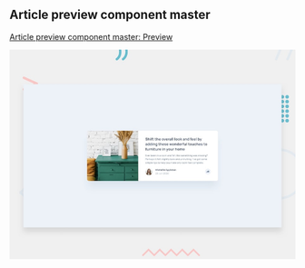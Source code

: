 ## Article preview component master
[Article preview component master: Preview](./article-preview-component-master/index.html)

![Article preview component master: image](./article-preview-component-master/design/desktop-preview.jpg)
